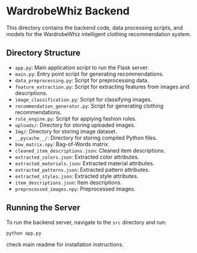 # WardrobeWhiz Backend

This directory contains the backend code, data processing scripts, and models for the WardrobeWhiz intelligent clothing recommendation system.

## Directory Structure

- `app.py`: Main application script to run the Flask server.
- `main.py`: Entry point script for generating recommendations.
- `data_preprocessing.py`: Script for preprocessing data.
- `feature_extraction.py`: Script for extracting features from images and descriptions.
- `image_classification.py`: Script for classifying images.
- `recommendation_generator.py`: Script for generating clothing recommendations.
- `rule_engine.py`: Script for applying fashion rules.
- `uploads/`: Directory for storing uploaded images.
- `Img/`: Directory for storing image dataset.
- `__pycache__/`: Directory for storing compiled Python files.
- `bow_matrix.npy`: Bag-of-Words matrix.
- `cleaned_item_descriptions.json`: Cleaned item descriptions.
- `extracted_colors.json`: Extracted color attributes.
- `extracted_materials.json`: Extracted material attributes.
- `extracted_patterns.json`: Extracted pattern attributes.
- `extracted_styles.json`: Extracted style attributes.
- `item_descriptions.json`: Item descriptions.
- `preprocessed_images.npy`: Preprocessed images.

## Running the Server

To run the backend server, navigate to the `src` directory and run:

```sh
python app.py
```
check main readme for installation instructions. 
